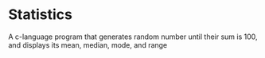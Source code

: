 # Statistics
A c-language program that generates random number until their sum is 100, and displays its mean, median, mode, and range
